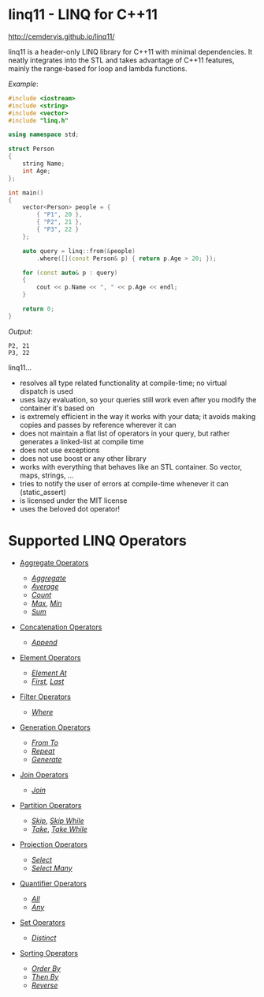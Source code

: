 # linq11 - LINQ for C++11

http://cemdervis.github.io/linq11/

linq11 is a header-only LINQ library for C++11 with minimal dependencies.
It neatly integrates into the STL and takes advantage of C++11 features, mainly the range-based for loop and lambda functions.

_Example_:
```cpp
#include <iostream>
#include <string>
#include <vector>
#include "linq.h"

using namespace std;

struct Person
{
    string Name;
    int Age;
};

int main()
{
    vector<Person> people = {
        { "P1", 20 },
        { "P2", 21 },
        { "P3", 22 }
    };

    auto query = linq::from(&people)
        .where([](const Person& p) { return p.Age > 20; });

    for (const auto& p : query)
    {
        cout << p.Name << ", " << p.Age << endl;
    }

    return 0;
}
```

_Output_:
```
P2, 21
P3, 22
```

linq11...
- resolves all type related functionality at compile-time; no virtual dispatch is used
- uses lazy evaluation, so your queries still work even after you modify the container it's based on
- is extremely efficient in the way it works with your data; it avoids making copies and passes by reference wherever it can
- does not maintain a flat list of operators in your query, but rather generates a linked-list at compile time
- does not use exceptions
- does not use boost or any other library
- works with everything that behaves like an STL container. So vector, maps, strings, ...
- tries to notify the user of errors at compile-time whenever it can (static_assert)
- is licensed under the MIT license
- uses the beloved dot operator!


# Supported LINQ Operators

- [Aggregate Operators](https://github.com/cemdervis/linq11/wiki/Aggregate-Operators)
  - _[Aggregate](https://github.com/cemdervis/linq11/wiki/Aggregate-Operators#aggregate)_
  - _[Average](https://github.com/cemdervis/linq11/wiki/Aggregate-Operators#average)_
  - _[Count](https://github.com/cemdervis/linq11/wiki/Aggregate-Operators#count)_
  - _[Max](https://github.com/cemdervis/linq11/wiki/Aggregate-Operators#max)_, _[Min](https://github.com/cemdervis/linq11/wiki/Aggregate-Operators#min)_
  - _[Sum](https://github.com/cemdervis/linq11/wiki/Aggregate-Operators#sum)_

- [Concatenation Operators](https://github.com/cemdervis/linq11/wiki/Concatenation-Operators)
  - _[Append](https://github.com/cemdervis/linq11/wiki/Concatenation-Operators#append)_

- [Element Operators](https://github.com/cemdervis/linq11/wiki/Element-Operators)
  - _[Element At](https://github.com/cemdervis/linq11/wiki/Element-Operators#element-at)_
  - _[First](https://github.com/cemdervis/linq11/wiki/Element-Operators#first)_, _[Last](https://github.com/cemdervis/linq11/wiki/Element-Operators#last)_

- [Filter Operators](https://github.com/cemdervis/linq11/wiki/Filter-Operators)
  - _[Where](https://github.com/cemdervis/linq11/wiki/Filter-Operators#where)_

- [Generation Operators](https://github.com/cemdervis/linq11/wiki/Generation-Operators)
  - _[From To](https://github.com/cemdervis/linq11/wiki/Generation-Operators#from-to)_
  - _[Repeat](https://github.com/cemdervis/linq11/wiki/Generation-Operators#repeat)_
  - _[Generate](https://github.com/cemdervis/linq11/wiki/Generation-Operators#generate)_

- [Join Operators](https://github.com/cemdervis/linq11/wiki/Join-Operators)
  - _[Join](https://github.com/cemdervis/linq11/wiki/Join-Operators)_

- [Partition Operators](https://github.com/cemdervis/linq11/wiki/Partition-Operators)
  - _[Skip](https://github.com/cemdervis/linq11/wiki/Partition-Operators#skip)_, _[Skip While](https://github.com/cemdervis/linq11/wiki/Partition-Operators#skip-while)_
  - _[Take](https://github.com/cemdervis/linq11/wiki/Partition-Operators#take)_, _[Take While](https://github.com/cemdervis/linq11/wiki/Partition-Operators#take-while)_

- [Projection Operators](https://github.com/cemdervis/linq11/wiki/Projection-Operators)
  - _[Select](https://github.com/cemdervis/linq11/wiki/Projection-Operators#select)_
  - _[Select Many](https://github.com/cemdervis/linq11/wiki/Projection-Operators#select-many)_

- [Quantifier Operators](https://github.com/cemdervis/linq11/wiki/Quantifier-Operators)
  - _[All](https://github.com/cemdervis/linq11/wiki/Quantifier-Operators#all)_
  - _[Any](https://github.com/cemdervis/linq11/wiki/Quantifier-Operators#any)_

- [Set Operators](https://github.com/cemdervis/linq11/wiki/Set-Operators)
  - _[Distinct](https://github.com/cemdervis/linq11/wiki/Set-Operators#distinct)_

- [Sorting Operators](https://github.com/cemdervis/linq11/wiki/Sorting-Operators)
  - _[Order By](https://github.com/cemdervis/linq11/wiki/Sorting-Operators#order-by)_
  - _[Then By](https://github.com/cemdervis/linq11/wiki/Sorting-Operators#then-by)_
  - _[Reverse](https://github.com/cemdervis/linq11/wiki/Sorting-Operators#reverse)_


